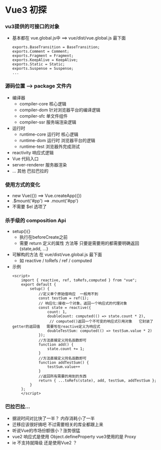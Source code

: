 # Vue3 初探

### vu3提供的可接口的对象
- 基本都在 vue.global.js中  ==> vue/dist/vue.global.js  最下面 
    ```
    exports.BaseTransition = BaseTransition;
    exports.Comment = Comment;
    exports.Fragment = Fragment;
    exports.KeepAlive = KeepAlive;
    exports.Static = Static;
    exports.Suspense = Suspense;
    ...

    ```

### 源码位置  --> package 文件内

- 编译器
    - compiler-core 核心逻辑
    - compiler-dom 针对浏览器平台的编译逻辑
    - compiler-sfc 单文件组件
    - compiler-ssr 服务端渲染逻辑
- 运行时
    - runtime-core 运行时 核心逻辑
    - runtime-dom  运行时 浏览器平台的逻辑
    - runtime-test 浏览器外完成测试
- reactivity 响应式逻辑
- Vue 代码入口
- server-renderer 服务器渲染
- ... 其他 巴拉巴拉的 

### 使用方式的变化
-  new Vue({})  ==>  Vue.createApp({})
- .$mount('#pp') ==> .mount('#pp')
- 不需要 $el 选项了

### 杀手级的 composition Api
- setup(){}
    - 执行在beforeCreate之前
    - 需要 return 定义的属性 方法等  只要是需要用的都需要明确返回 {state,add, ...}
- 可解构的方法  在 vue/dist/vue.global.js 最下面
    - 如 reactive / toRefs / ref / computed 
- 示例 
    ```
    <script>
        import { reactive, ref, toRefs,computed } from "vue";
        export default {
            setup() {
                //定义单个原始值响应  一般用不到
                const testSum = ref(1);
                // 响应化:接收一个对象，返回一个响应式的代理对象
                const state = reactive({
                    count: 1,
                    doubleCount: computed(() => state.count * 2),
                     // computed()返回一个不可变的响应式引用对象   它封装了getter的返回值   需要写在reactive定义为响应式
                    doubleTestSum: computed(() => testSum.value * 2)
                });
                //方法直接定义同名函数即可
                function add() {
                    state.count += 1;
                }
                //方法直接定义同名函数即可
                function addTestSum() {
                    testSum.value++
                }
                //返回所有需要的用到的东西
                return { ...toRefs(state), add, testSum, addTestSum };
            }
        };
        </script>
    ```    
### 巴拉巴拉... 
- 据说时间对比快了一半？ 内存消耗小了一半 
- 迁移应该很好搞吧  不过需要相关的库全都跟上来
- 听说Vue的市场份额很小？涨势很猛
- vue2 响应式是使用 Object.defineProperty   vue3使用的是 Proxy
- ie 不支持就降级 还是使用Vue2 ？




